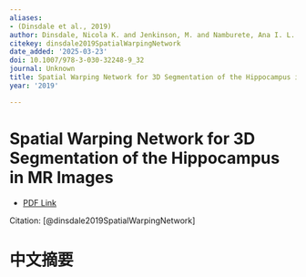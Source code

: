 ```yaml
---
aliases:
- (Dinsdale et al., 2019)
author: Dinsdale, Nicola K. and Jenkinson, M. and Namburete, Ana I. L.
citekey: dinsdale2019SpatialWarpingNetwork
date_added: '2025-03-23'
doi: 10.1007/978-3-030-32248-9_32
journal: Unknown
title: Spatial Warping Network for 3D Segmentation of the Hippocampus in MR Images
year: '2019'

---
```

# Spatial Warping Network for 3D Segmentation of the Hippocampus in MR Images
- [PDF Link](zotero://open-pdf/library/items/S26SHJC4)

Citation: [@dinsdale2019SpatialWarpingNetwork]

# 中文摘要
